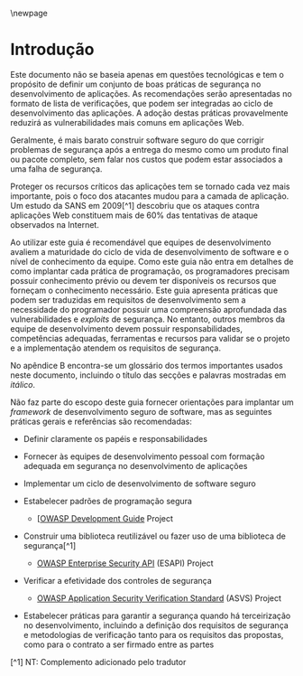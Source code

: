 \newpage
# Introdução

Este documento não se baseia apenas em questões tecnológicas e tem o
propósito de definir um conjunto de boas práticas de segurança no
desenvolvimento de aplicações. As recomendações serão apresentadas no
formato de lista de verificações, que podem ser integradas ao ciclo de
desenvolvimento das aplicações. A adoção destas práticas provavelmente
reduzirá as vulnerabilidades mais comuns em aplicações Web.

Geralmente, é mais barato construir software seguro do que corrigir
problemas de segurança após a entrega do mesmo como um produto final ou
pacote completo, sem falar nos custos que podem estar associados a uma
falha de segurança.

Proteger os recursos críticos das aplicações tem se tornado cada vez
mais importante, pois o foco dos atacantes mudou para a camada de
aplicação. Um estudo da SANS em 2009[^1] descobriu que os ataques
contra aplicações Web constituem mais de 60% das tentativas de ataque
observados na Internet.

Ao utilizar este guia é recomendável que equipes de desenvolvimento
avaliem a maturidade do ciclo de vida de desenvolvimento de software e o
nível de conhecimento da equipe. Como este guia não entra em detalhes de
como implantar cada prática de programação, os programadores precisam
possuir conhecimento prévio ou devem ter disponíveis os recursos que
forneçam o conhecimento necessário. Este guia apresenta práticas que
podem ser traduzidas em requisitos de desenvolvimento sem a necessidade
do programador possuir uma compreensão aprofundada das vulnerabilidades
e *exploits* de segurança. No entanto, outros membros da equipe de
desenvolvimento devem possuir responsabilidades, competências adequadas,
ferramentas e recursos para validar se o projeto e a implementação
atendem os requisitos de segurança.

No apêndice B encontra-se um glossário dos termos importantes usados
neste documento, incluindo o título das secções e palavras mostradas em
*itálico*.

Não faz parte do escopo deste guia fornecer orientações para implantar
um *framework* de desenvolvimento seguro de software, mas as seguintes
práticas gerais e referências são recomendadas:

-   Definir claramente os papéis e responsabilidades

-   Fornecer às equipes de desenvolvimento pessoal com formação adequada
    em segurança no desenvolvimento de aplicações

-   Implementar um ciclo de desenvolvimento de software seguro

-   Estabelecer padrões de programação segura

    -   [[OWASP Development Guide](http://www.owasp.org/index.php/Category:OWASP_Guide_Project) Project

-   Construir uma biblioteca reutilizável ou fazer uso de uma biblioteca
    de segurança[^1]

    -   [OWASP Enterprise Security API][esapi] (ESAPI) Project

-   Verificar a efetividade dos controles de segurança

    -   [OWASP Application Security Verification Standard][asvs] (ASVS) Project

-   Estabelecer práticas para garantir a segurança quando há
    terceirização no desenvolvimento, incluindo a definição dos
    requisitos de segurança e metodologias de verificação tanto para
    os requisitos das propostas, como para o contrato a ser firmado
    entre as partes

[asvs]: https://owasp.org/www-project-application-security-verification-standard/
[esapi]: https://owasp.org/www-project-enterprise-security-api/

[^1] NT: Complemento adicionado pelo tradutor

